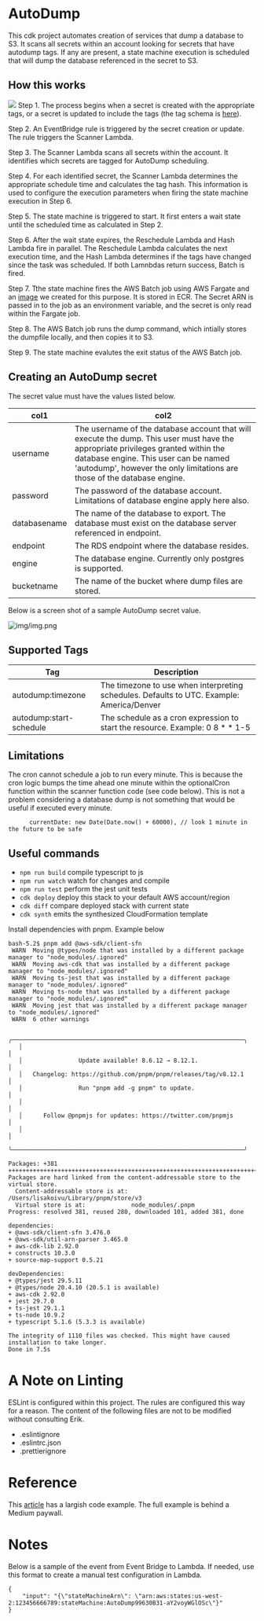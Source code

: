 # AutoDump

This cdk project automates creation of services that dump a database to S3. It scans all secrets within an account looking for secrets that have autodump tags. If any are present, a state machine execution is scheduled that will dump the database referenced in the secret to S3.

## How this works


![](img/20240306064751.png)
Step 1. The process begins when a secret is created with the appropriate tags, or a secret is updated to include the tags (the tag schema is [here](#supported-tags)). 

Step 2. An EventBridge rule is triggered by the secret creation or update. The rule triggers the Scanner Lambda.

Step 3. The Scanner Lambda scans all secrets within the account. It identifies which secrets are tagged for AutoDump scheduling.

Step 4. For each identified secret, the Scanner Lambda determines the appropriate schedule time and calculates the tag hash. This information is used to configure the execution parameters when firing the state machine execution in Step 6.

Step 5. The state machine is triggered to start. It first enters a wait state until the scheduled time as calculated in Step 2. 

Step 6. After the wait state expires, the Reschedule Lambda and Hash Lambda fire in parallel. The Reschedule Lambda calculates the next execution time, and the Hash Lambda determines if the tags have changed since the task was scheduled. If both Lamnbdas return success, Batch is fired.  

Step 7. Tthe state machine fires the AWS Batch job using AWS Fargate and an [image](https://github.com/truemark/autodump-docker) we created for this purpose. It is stored in ECR. The Secret ARN is passed in to the job as an environment variable, and the secret is only read within the Fargate job.

Step 8. The AWS Batch job runs the dump command, which intially stores the dumpfile locally, and then copies it to S3.

Step 9. The state machine evalutes the exit status of the AWS Batch job. 

## Creating an AutoDump secret

The secret value must have the values listed below.

| col1 | col2                                                                                                                                                                                                                                                  | 
|--|-------------------------------------------------------------------------------------------------------------------------------------------------------------------------------------------------------------------------------------------------------|
| username | The username of the database account that will execute the dump. This user must have the appropriate privileges granted within the database engine. This user can be named 'autodump', however the only limitations are those of the database engine. |
| password | The password of the database account. Limitations of database engine apply here also.                                                                                                                                                                 |
| databasename | The name of the database to export. The database must exist on the database server referenced in endpoint.                                                                                                                                            |
| endpoint | The RDS endpoint where the database resides.                                                                                                                                                                                                          |
| engine | The database engine. Currently only postgres is supported.                                                                                                                                                                                            |
| bucketname | The name of the bucket where dump files are stored.                                                                                                                                                                                                   |

Below is a screen shot of a sample AutoDump secret value.

![img/img.png](img/img.png)

## Supported Tags

| Tag                     | Description                                                                                                        |
|-------------------------|--------------------------------------------------------------------------------------------------------------------|
| autodump:timezone       | The timezone to use when interpreting schedules. Defaults to UTC. Example: America/Denver                          |
| autodump:start-schedule | The schedule as a cron expression to start the resource. Example: 0 8 * * 1-5      

## Limitations
The cron cannot schedule a job to run every minute. This is because the cron logic bumps the time ahead one minute within the optionalCron function within the scanner function code (see code below). This is not a problem considering a database dump is not something that would be useful if executed every minute. 

```
      currentDate: new Date(Date.now() + 60000), // look 1 minute in the future to be safe
```

## Useful commands

-   `npm run build` compile typescript to js
-   `npm run watch` watch for changes and compile
-   `npm run test` perform the jest unit tests
-   `cdk deploy` deploy this stack to your default AWS account/region
-   `cdk diff` compare deployed stack with current state
-   `cdk synth` emits the synthesized CloudFormation template

Install dependencies with pnpm. Example below

```agsl
bash-5.2$ pnpm add @aws-sdk/client-sfn
 WARN  Moving @types/node that was installed by a different package manager to "node_modules/.ignored"
 WARN  Moving aws-cdk that was installed by a different package manager to "node_modules/.ignored"
 WARN  Moving ts-jest that was installed by a different package manager to "node_modules/.ignored"
 WARN  Moving ts-node that was installed by a different package manager to "node_modules/.ignored"
 WARN  Moving jest that was installed by a different package manager to "node_modules/.ignored"
 WARN  6 other warnings

   ╭──────────────────────────────────────────────────────────────────╮
   │                                                                  │
   │                Update available! 8.6.12 → 8.12.1.                │
   │   Changelog: https://github.com/pnpm/pnpm/releases/tag/v8.12.1   │
   │                Run "pnpm add -g pnpm" to update.                 │
   │                                                                  │
   │      Follow @pnpmjs for updates: https://twitter.com/pnpmjs      │
   │                                                                  │
   ╰──────────────────────────────────────────────────────────────────╯

Packages: +381
++++++++++++++++++++++++++++++++++++++++++++++++++++++++++++++++++++++++++++++++++++++++++++++++++++++++++
Packages are hard linked from the content-addressable store to the virtual store.
  Content-addressable store is at: /Users/lisakoivu/Library/pnpm/store/v3
  Virtual store is at:             node_modules/.pnpm
Progress: resolved 381, reused 280, downloaded 101, added 381, done

dependencies:
+ @aws-sdk/client-sfn 3.476.0
+ @aws-sdk/util-arn-parser 3.465.0
+ aws-cdk-lib 2.92.0
+ constructs 10.3.0
+ source-map-support 0.5.21

devDependencies:
+ @types/jest 29.5.11
+ @types/node 20.4.10 (20.5.1 is available)
+ aws-cdk 2.92.0
+ jest 29.7.0
+ ts-jest 29.1.1
+ ts-node 10.9.2
+ typescript 5.1.6 (5.3.3 is available)

The integrity of 1110 files was checked. This might have caused installation to take longer.
Done in 7.5s

```

# A Note on Linting

ESLint is configured within this project. The rules are configured this way for a reason. The content of the following files are not to be modified without consulting Erik.

-   .eslintignore
-   .eslintrc.json
-   .prettierignore

# Reference

This [article](https://medium.com/tysonworks/manage-batch-jobs-with-aws-batch-1f91229b1b6e) has a largish code example. The full example is behind a Medium paywall.

# Notes
Below is a sample of the event from Event Bridge to Lambda. If needed, use this format to create a manual test configuration in Lambda.
```angular2html
{
    "input": "{\"stateMachineArn\": \"arn:aws:states:us-west-2:123456666789:stateMachine:AutoDump99630B31-aY2voyWGlOSc\"}"
}
```
